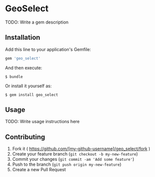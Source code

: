 # GeoSelect

TODO: Write a gem description

## Installation

Add this line to your application's Gemfile:

```ruby
gem 'geo_select'
```

And then execute:

    $ bundle

Or install it yourself as:

    $ gem install geo_select

## Usage

TODO: Write usage instructions here

## Contributing

1. Fork it ( https://github.com/[my-github-username]/geo_select/fork )
2. Create your feature branch (`git checkout -b my-new-feature`)
3. Commit your changes (`git commit -am 'Add some feature'`)
4. Push to the branch (`git push origin my-new-feature`)
5. Create a new Pull Request
